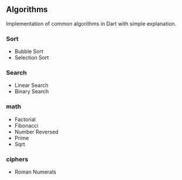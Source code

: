 Algorithms
-----------
Implementation of common algorithms in Dart with simple explanation.

### Sort
* Bubble Sort
* Selection Sort

### Search
* Linear Search
* Binary Search

### math
* Factorial
* Fibonacci
* Number Reversed
* Prime
* Sqrt

### ciphers
* Roman Numerals
